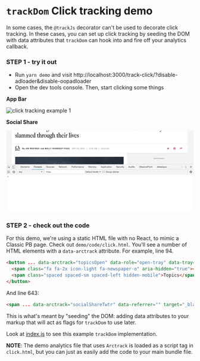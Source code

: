 # `trackDom` Click tracking demo

In some cases, the `@trackJs` decorator can't be used to decorate click tracking. In these cases, you can set up click tracking by seeding the DOM with data attributes that `trackDom` can hook into and fire off your analytics callback. 

### STEP 1 - try it out
- Run `yarn demo` and visit http://localhost:3000/track-click/?disable-adloader&disable-oopadloader
- Open the dev tools console. Then, start clicking some things

**App Bar**  

![click tracking example 1](../../../gifs/click-tracking-giphy-ex-1.gif)

**Social Share**  

![click tracking example 2](../../../gifs/click-tracking-giphy-ex-2-640.gif)

### STEP 2 - check out the code

For this demo, we're using a static HTML file with no React, to mimic a Classic PB page. Check out `demo/code/click.html`. You'll see a number of HTML elements with a `data-arctrack` attribute. For example, line 94.

```html
<button ... data-arctrack="topicsOpen" data-role="open-tray" data-tray="topics">
  <span class="fa fa-2x icon-light fa-newspaper-o" aria-hidden="true"></span> 
  <span class="spaced spaced-sm spaced-left hidden-mobile">Topics</span>
</button>
```
And line 643:
```html
<span ... data-arctrack="socialShareTwtr" data-referrer="" target="_blank" rel="noopener noreferrer">
```
This is what's meant by "seeding" the DOM: adding data attributes to your markup that will act as flags for `trackDom` to use later.

Look at [index.js](index.js) to see this example `trackDom` implementation.

**NOTE**: The demo analytics file that uses `Arctrack` is loaded as a script tag in `click.html`, but you can just as easily add the code to your main bundle file.